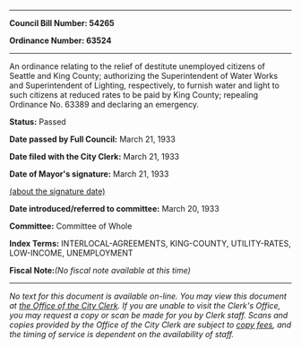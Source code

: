

********

**Council Bill Number: 54265**
   
**Ordinance Number: 63524**
********

 An ordinance relating to the relief of destitute unemployed citizens of Seattle and King County; authorizing the Superintendent of Water Works and Superintendent of Lighting, respectively, to furnish water and light to such citizens at reduced rates to be paid by King County; repealing Ordinance No. 63389 and declaring an emergency.

**Status:** Passed
   
**Date passed by Full Council:** March 21, 1933
   
**Date filed with the City Clerk:** March 21, 1933
   
**Date of Mayor's signature:** March 21, 1933
   
[(about the signature date)](/~public/approvaldate.htm)
   
   
   
**Date introduced/referred to committee:** March 20, 1933
   
**Committee:** Committee of Whole
   
   
**Index Terms:** INTERLOCAL-AGREEMENTS, KING-COUNTY, UTILITY-RATES, LOW-INCOME, UNEMPLOYMENT

**Fiscal Note:**_(No fiscal note available at this time)_
********

_No text for this document is available on-line. You may view this document at [the Office of the City Clerk](http://www.seattle.gov/leg/clerk/contactUs.htm). If you are unable to visit the Clerk's Office, you may request a copy or scan be made for you by Clerk staff. Scans and copies provided by the Office of the City Clerk are subject to [copy fees](http://clerk.seattle.gov/~public/clerkfees.htm), and the timing of service is dependent on the availability of staff._

